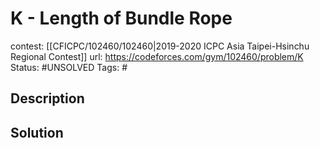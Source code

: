 # K - Length of Bundle Rope

contest: [[CFICPC/102460/102460|2019-2020 ICPC Asia Taipei-Hsinchu Regional Contest]]
url: https://codeforces.com/gym/102460/problem/K
Status: #UNSOLVED
Tags: #

## Description

## Solution

